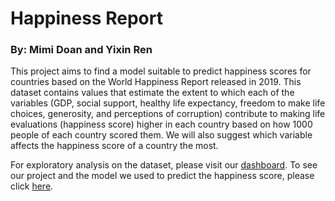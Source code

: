 # Happiness Report
### By: Mimi Doan and Yixin Ren

This project aims to find a model suitable to predict happiness scores for countries based on the World Happiness Report released in 2019.
This dataset contains values that estimate the extent to which each of the variables (GDP, social support, healthy life expectancy, freedom to make life choices, generosity, and perceptions of corruption) contribute to making life evaluations (happiness score) higher in each country based on how 1000 people of 
each country scored them. 
We will also suggest which variable affects the happiness score of a country the most.

For exploratory analysis on the dataset, please visit our [dashboard](https://world-happiness-mimi-yixin.herokuapp.com/).
To see our project and the model we used to predict the happiness score, please click [here](https://deepnote.com/project/2de027ca-daed-4b18-944c-62472ea4ca95).
